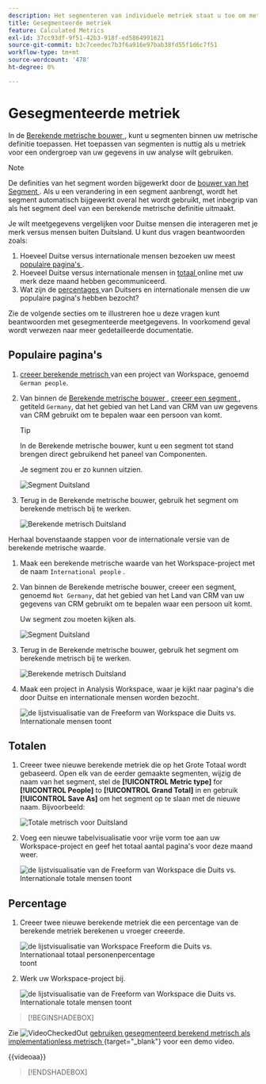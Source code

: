 ```yaml
---
description: Het segmenteren van individuele metriek staat u toe om metrische vergelijkingen binnen het zelfde rapport te maken.
title: Gesegmenteerde metriek
feature: Calculated Metrics
exl-id: 37cc93df-9f51-42b3-918f-ed5864991621
source-git-commit: b3c7ceedec7b3f6a916e97bab38fd55f1d6c7f51
workflow-type: tm+mt
source-wordcount: '478'
ht-degree: 0%

---
```


# Gesegmenteerde metriek

In de [ Berekende metrische bouwer ](cm-build-metrics.md#definition-builder), kunt u segmenten binnen uw metrische definitie toepassen. Het toepassen van segmenten is nuttig als u metriek voor een ondergroep van uw gegevens in uw analyse wilt gebruiken.

>[!NOTE]
>
>De definities van het segment worden bijgewerkt door de [ bouwer van het Segment ](/help/components/segments/seg-builder.md). Als u een verandering in een segment aanbrengt, wordt het segment automatisch bijgewerkt overal het wordt gebruikt, met inbegrip van als het segment deel van een berekende metrische definitie uitmaakt.
>

Je wilt meetgegevens vergelijken voor Duitse mensen die interageren met je merk versus mensen buiten Duitsland. U kunt dus vragen beantwoorden zoals:

1. Hoeveel Duitse versus internationale mensen bezoeken uw meest [ populaire pagina&#39;s ](#popular-pages).
1. Hoeveel Duitse versus internationale mensen in [ totaal ](#totals) online met uw merk deze maand hebben gecommuniceerd.
1. Wat zijn de [ percentages ](#percentages) van Duitsers en internationale mensen die uw populaire pagina&#39;s hebben bezocht?

Zie de volgende secties om te illustreren hoe u deze vragen kunt beantwoorden met gesegmenteerde meetgegevens. In voorkomend geval wordt verwezen naar meer gedetailleerde documentatie.

## Populaire pagina&#39;s

1. [ creeer berekende metrisch ](cm-workflow.md) van een project van Workspace, genoemd `German people`.
1. Van binnen de [ Berekende metrische bouwer ](cm-build-metrics.md), [ creeer een segment ](/help/components/segments/seg-builder.md), getiteld `Germany`, dat het gebied van het Land van CRM van uw gegevens van CRM gebruikt om te bepalen waar een persoon van komt.

   >[!TIP]
   >
   >In de Berekende metrische bouwer, kunt u een segment tot stand brengen direct gebruikend het paneel van Componenten.
   >   

   Je segment zou er zo kunnen uitzien.

   ![ Segment Duitsland ](assets/filter-germany.png)

1. Terug in de Berekende metrische bouwer, gebruik het segment om berekende metrisch bij te werken.

   ![ Berekende metrisch Duitsland ](assets/calculated-metric-germany.png)

Herhaal bovenstaande stappen voor de internationale versie van de berekende metrische waarde.

1. Maak een berekende metrische waarde van het Workspace-project met de naam `International people` .
1. Van binnen de Berekende metrische bouwer, creeer een segment, genoemd `Not Germany`, dat het gebied van het Land van CRM van uw gegevens van CRM gebruikt om te bepalen waar een persoon uit komt.

   Uw segment zou moeten kijken als.

   ![ Segment Duitsland ](assets/filter-not-germany.png)

1. Terug in de Berekende metrische bouwer, gebruik het segment om berekende metrisch bij te werken.

   ![ Berekende metrisch Duitsland ](assets/calculated-metric-notgermany.png)


1. Maak een project in Analysis Workspace, waar je kijkt naar pagina&#39;s die door Duitse en internationale mensen worden bezocht.

   ![ de lijstvisualisatie van de Freeform van Workspace die Duits vs. Internationale mensen toont ](assets/workspace-german-vs-international.png)


## Totalen

1. Creeer twee nieuwe berekende metriek die op het Grote Totaal wordt gebaseerd. Open elk van de eerder gemaakte segmenten, wijzig de naam van het segment, stel de **[!UICONTROL Metric type]** for **[!UICONTROL People]** to **[!UICONTROL Grand Total]** in en gebruik **[!UICONTROL Save As]** om het segment op te slaan met de nieuwe naam. Bijvoorbeeld:

   ![ Totale metrisch voor Duitsland ](assets/calculated-metric-germany-total.png)

1. Voeg een nieuwe tabelvisualisatie voor vrije vorm toe aan uw Workspace-project en geef het totaal aantal pagina&#39;s voor deze maand weer.

   ![ de lijstvisualisatie van de Freeform van Workspace die Duits vs. Internationale totale mensen toont ](assets/workspace-german-vs-international-totals.png)


## Percentage

1. Creeer twee nieuwe berekende metriek die een percentage van de berekende metriek berekenen u vroeger creeerde.

   ![ de lijstvisualisatie van Workspace Freeform die Duits vs. Internationaal totaal personenpercentage ](assets/calculated-metric-germany-total-percentage.png) toont


1. Werk uw Workspace-project bij.

   ![ de lijstvisualisatie van de Freeform van Workspace die Duits vs. Internationale totale mensen toont ](assets/workspace-german-vs-international-totals-percentage.png)



>[!BEGINSHADEBOX]

Zie ![ VideoCheckedOut ](/help/assets/icons/VideoCheckedOut.svg) [ gebruiken gesegmenteerd berekend metrisch als implementationless metrisch ](https://video.tv.adobe.com/v/25407?quality=12&learn=on){target="_blank"} voor een demo video.

{{videoaa}}

>[!ENDSHADEBOX]

